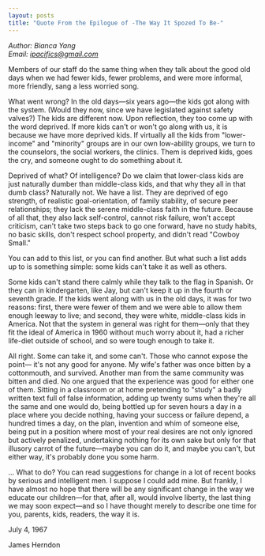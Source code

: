 ```yaml
---
layout: posts
title: "Quote From the Epilogue of -The Way It Spozed To Be-"
---
```

*Author: Bianca Yang*<br>
*Email: <a href="mailto:ipacifics@gmail.com?subject=Hello from the XDRT Blog">ipacifics@gmail.com</a>*<br>

Members of our staff do the same thing when they talk about the good old days
when we had fewer kids, fewer problems, and were more informal, more friendly,
sang a less worried song.

What went wrong? In the old days—six years ago—the kids got along with the
system. (Would they now, since we have legislated against safety valves?) The
kids are different now. Upon reflection, they too come up with the word
deprived. If more kids can't or won't go along with us, it is because we have
more deprived kids. If virtually all the kids from "lower-income" and "minority"
groups are in our own low-ability groups, we turn to the counselors, the social
workers, the clinics. Them is deprived kids, goes the cry, and someone ought to
do something about it.

Deprived of what? Of intelligence? Do we claim that lower-class kids are just
naturally dumber than middle-class kids, and that why they all in that dumb
class? Naturally not. We have a list. They are deprived of ego strength, of
realistic goal-orientation, of family stability, of secure peer relationships;
they lack the serene middle-class faith in the future. Because of all that, they
also lack self-control, cannot risk failure, won't accept criticism, can't take
two steps back to go one forward, have no study habits, no basic skills, don't
respect school property, and didn't read "Cowboy Small."

You can add to this list, or you can find another. But what such a list adds up
to is something simple: some kids can't take it as well as others.

Some kids can't stand there calmly while they talk to the flag in Spanish. Or
they can in kindergarten, like Jay, but can't keep it up in the fourth or
seventh grade. If the kids went along with us in the old days, it was for two
reasons: first, there were fewer of them and we were able to allow them enough
leeway to live; and second, they were white, middle-class kids in America. Not
that the system in general was right for them—only that they fit the ideal of
America in 1960 without much worry about it, had a richer life-diet outside of
school, and so were tough enough to take it.

All right. Some can take it, and some can't. Those who cannot expose the point—
it's not any good for anyone. My wife's father was once bitten by a cottonmouth,
and survived. Another man from the same community was bitten and died. No one
argued that the experience was good for either one of them. Sitting in a
classroom or at home pretending to "study" a badly written text full of false
information, adding up twenty sums when they're all the same and one would do,
being bottled up for seven hours a day in a place where you decide nothing,
having your success or failure depend, a hundred times a day, on the plan,
invention and whim of someone else, being put in a position where most of your
real desires are not only ignored but actively penalized, undertaking nothing
for its own sake but only for that illusory carrot of the future—maybe you can
do it, and maybe you can't, but either way, it's probably done you some harm.

...
What to do? You can read suggestions for change in a lot of recent books by
serious and intelligent men. I suppose I could add mine. But frankly, I have
almost no hope that there will be any significant change in the way we educate
our children—for that, after all, would involve liberty, the last thing we may
soon expect—and so I have thought merely to describe one time for you, parents,
kids, readers, the way it is.

July 4, 1967

James Herndon
